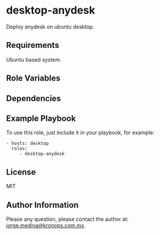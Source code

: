 desktop-anydesk
==================

Deploy anydesk on ubuntu desktop.

Requirements
------------

Ubuntu based system.

Role Variables
--------------

Dependencies
------------

Example Playbook
----------------

To use this role, just include it in your playbook, for example:

    - hosts: desktop
      roles:
         - desktop-anydesk

License
-------

MIT

Author Information
------------------

Please any question, please contact the author at: jorge.medina@kronops.com.mx.
